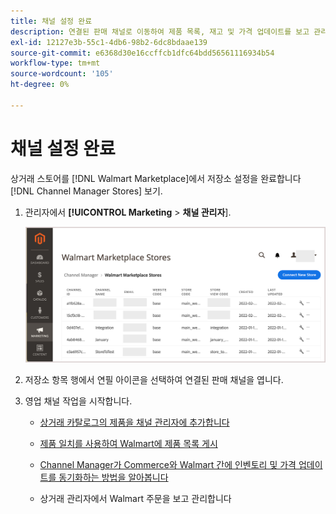 ```yaml
---
title: 채널 설정 완료
description: 연결된 판매 채널로 이동하여 제품 목록, 재고 및 가격 업데이트를 보고 관리하고 주문을 추적합니다
exl-id: 12127e3b-55c1-4db6-98b2-6dc8bdaae139
source-git-commit: e6368d30e16ccffcb1dfc64bdd56561116934b54
workflow-type: tm+mt
source-wordcount: '105'
ht-degree: 0%

---
```


# 채널 설정 완료

상거래 스토어를 [!DNL Walmart Marketplace]에서 저장소 설정을 완료합니다 [!DNL Channel Manager Stores] 보기.

1. 관리자에서 **[!UICONTROL Marketing** > **채널 관리자**].

   ![[!DNL Walmart Marketplace API key] 구성 페이지](assets/connect-commerce-store-config.png)

1. 저장소 항목 행에서 연필 아이콘을 선택하여 연결된 판매 채널을 엽니다.

1. 영업 채널 작업을 시작합니다.

   - [상거래 카탈로그의 제품을 채널 관리자에 추가합니다](add-products-to-connected-channel.md)

   - [제품 일치를 사용하여 Walmart에 제품 목록 게시](publish-listings-to-marketplace.md)

   - [Channel Manager가 Commerce와 Walmart 간에 인벤토리 및 가격 업데이트를 동기화하는 방법을 알아봅니다](inventory-and-price-updates.md)

   - 상거래 관리자에서 Walmart 주문을 보고 관리합니다
